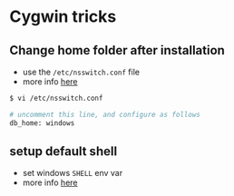 # Cygwin tricks

## Change home folder after installation

* use the `/etc/nsswitch.conf` file
* more info [here](http://stackoverflow.com/a/1494721/4921402)

```sh
$ vi /etc/nsswitch.conf

# uncomment this line, and configure as follows
db_home: windows
```

## setup default shell

* set windows `SHELL` env var
* more info [here](http://unix.stackexchange.com/a/85600/155613)
